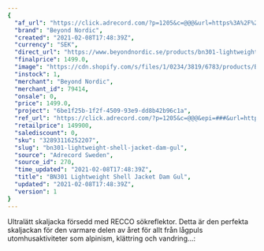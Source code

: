 ```yaml
---
{
  "af_url": "https://click.adrecord.com/?p=1205&c=@@@&url=https%3A%2F%2Fwww.beyondnordic.se%2Fproducts%2Fbn301-lightweight-shell-jacket-dam-beeswax",
  "brand": "Beyond Nordic",
  "created": "2021-02-08T17:48:39Z",
  "currency": "SEK",
  "direct_url": "https://www.beyondnordic.se/products/bn301-lightweight-shell-jacket-dam-beeswax",
  "finalprice": 1499.0,
  "image": "https://cdn.shopify.com/s/files/1/0234/3819/6783/products/BN301-2000x2000-beeswax_f24ab0d4-b8cd-4e9f-8f82-e2a595f3360c_2048x2048.png",
  "instock": 1,
  "merchant": "Beyond Nordic",
  "merchant_id": 79414,
  "onsale": 0,
  "price": 1499.0,
  "project": "6be1f25b-1f2f-4509-93e9-dd8b42b96c1a",
  "ref_url": "https://click.adrecord.com/?p=1205&c=@@@&epi=###&url=https%3A%2F%2Fwww.beyondnordic.se%2Fproducts%2Fbn301-lightweight-shell-jacket-dam-beeswax",
  "retailprice": 149900,
  "salediscount": 0,
  "sku": "32893116252207",
  "slug": "bn301-lightweight-shell-jacket-dam-gul",
  "source": "Adrecord Sweden",
  "source_id": 270,
  "time_updated": "2021-02-08T17:48:39Z",
  "title": "BN301 Lightweight Shell Jacket Dam Gul",
  "updated": "2021-02-08T17:48:39Z",
  "version": 1
}
---
```


Ultralätt skaljacka försedd med RECCO sökreflektor. Detta är den perfekta skaljackan för den varmare delen av året för allt från lågpuls utomhusaktiviteter som alpinism, klättring och vandring…:
